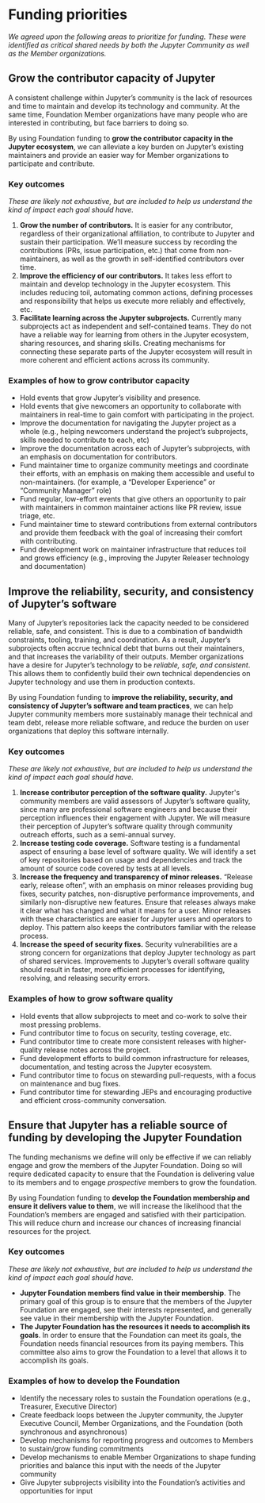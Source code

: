 
# Funding priorities

_We agreed upon the following areas to prioritize for funding. These were identified as critical shared needs by both the Jupyter Community as well as the Member organizations._

## Grow the contributor capacity of Jupyter

A consistent challenge within Jupyter’s community is the lack of resources and time to maintain and develop its technology and community. At the same time, Foundation Member organizations have many people who are interested in contributing, but face barriers to doing so.

By using Foundation funding to **grow the contributor capacity in the Jupyter ecosystem**, we can alleviate a key burden on Jupyter’s existing maintainers and provide an easier way for Member organizations to participate and contribute. 

### Key outcomes

_These are likely not exhaustive, but are included to help us understand the kind of impact each goal should have._

1. **Grow the number of contributors.** It is easier for any contributor, regardless of their organizational affiliation, to contribute to Jupyter and sustain their participation. We’ll measure success by recording the contributions (PRs, issue participation, etc.) that come from non-maintainers, as well as the growth in self-identified contributors over time.  
2. **Improve the efficiency of our contributors.** It takes less effort to maintain and develop technology in the Jupyter ecosystem. This includes reducing toil, automating common actions, defining processes and responsibility that helps us execute more reliably and effectively, etc.  
3. **Facilitate learning across the Jupyter subprojects.** Currently many subprojects act as independent and self-contained teams. They do not have a reliable way for learning from others in the Jupyter ecosystem, sharing resources, and sharing skills. Creating mechanisms for connecting these separate parts of the Jupyter ecosystem will result in more coherent and efficient actions across its community.

### Examples of how to grow contributor capacity

- Hold events that grow Jupyter’s visibility and presence.  
- Hold events that give newcomers an opportunity to collaborate with maintainers in real-time to gain comfort with participating in the project.  
- Improve the documentation for navigating the Jupyter project as a whole (e.g., helping newcomers understand the project’s subprojects, skills needed to contribute to each, etc)  
- Improve the documentation across each of Jupyter’s subprojects, with an emphasis on documentation for contributors.
- Fund maintainer time to organize community meetings and coordinate their efforts, with an emphasis on making them accessible and useful to non-maintainers. (for example, a “Developer Experience” or “Community Manager” role)  
- Fund regular, low-effort events that give others an opportunity to pair with maintainers in common maintainer actions like PR review, issue triage, etc.  
- Fund maintainer time to steward contributions from external contributors and provide them feedback with the goal of increasing their comfort with contributing.  
- Fund development work on maintainer infrastructure that reduces toil and grows efficiency (e.g., improving the Jupyter Releaser technology and documentation)

## Improve the reliability, security, and consistency of Jupyter’s software

Many of Jupyter’s repositories lack the capacity needed to be considered reliable, safe, and consistent. This is due to a combination of bandwidth constraints, tooling, training, and coordination. As a result, Jupyter’s subprojects often accrue technical debt that burns out their maintainers, and that increases the variability of their outputs. Member organizations have a desire for Jupyter’s technology to be *reliable, safe, and consistent*. This allows them to confidently build their own technical dependencies on Jupyter technology and use them in production contexts.

By using Foundation funding to **improve the reliability, security, and consistency of Jupyter’s software and team practices**, we can help Jupyter community members more sustainably manage their technical and team debt, release more reliable software, and reduce the burden on user organizations that deploy this software internally.

### Key outcomes

_These are likely not exhaustive, but are included to help us understand the kind of impact each goal should have._

1. **Increase contributor perception of the software quality.** Jupyter's community members are valid assessors of Jupyter’s software quality, since many are professional software engineers and because their perception influences their engagement with Jupyter. We will measure their perception of Jupyter’s software quality through community outreach efforts, such as a semi-annual survey.
2. **Increase testing code coverage.** Software testing is a fundamental aspect of ensuring a base level of software quality. We will identify a set of key repositories based on usage and dependencies and track the amount of source code covered by tests at all levels.  
3. **Increase the frequency and transparency of minor releases.** “Release early, release often”, with an emphasis on minor releases providing bug fixes, security patches, non-disruptive performance improvements, and similarly non-disruptive new features. Ensure that releases always make it clear what has changed and what it means for a user. Minor releases with these characteristics are easier for Jupyter users and operators to deploy. This pattern also keeps the contributors familiar with the release process.  
4. **Increase the speed of security fixes.** Security vulnerabilities are a strong concern for organizations that deploy Jupyter technology as part of shared services. Improvements to Jupyter’s overall software quality should result in faster, more efficient processes for identifying, resolving, and releasing security errors.

### Examples of how to grow software quality

- Hold events that allow subprojects to meet and co-work to solve their most pressing problems.  
- Fund contributor time to focus on security, testing coverage, etc.  
- Fund contributor time to create more consistent releases with higher-quality release notes across the project.  
- Fund development efforts to build common infrastructure for releases, documentation, and testing across the Jupyter ecosystem.  
- Fund contributor time to focus on stewarding pull-requests, with a focus on maintenance and bug fixes.  
- Fund contributor time for stewarding JEPs and encouraging productive and efficient cross-community conversation.

## Ensure that Jupyter has a reliable source of funding by developing the Jupyter Foundation 

The funding mechanisms we define will only be effective if we can reliably engage and grow the members of the Jupyter Foundation. Doing so will require dedicated capacity to ensure that the Foundation is delivering value to its members and to engage *prospective* members to grow the foundation.

By using Foundation funding to **develop the Foundation membership and ensure it delivers value to them**, we will increase the likelihood that the Foundation’s members are engaged and satisfied with their participation. This will reduce churn and increase our chances of increasing financial resources for the project.

### Key outcomes

_These are likely not exhaustive, but are included to help us understand the kind of impact each goal should have._

- **Jupyter Foundation members find value in their membership**. The primary goal of this group is to ensure that the members of the Jupyter Foundation are engaged, see their interests represented, and generally see value in their membership with the Jupyter Foundation.
- **The Jupyter Foundation has the resources it needs to accomplish its goals**. In order to ensure that the Foundation can meet its goals, the Foundation needs financial resources from its paying members. This committee also aims to grow the Foundation to a level that allows it to accomplish its goals.

### Examples of how to develop the Foundation

- Identify the necessary roles to sustain the Foundation operations (e.g., Treasurer, Executive Director)
- Create feedback loops between the Jupyter community, the Jupyter Executive Council, Member Organizations, and the Foundation (both synchronous and asynchronous)  
- Develop mechanisms for reporting progress and outcomes to Members to sustain/grow funding commitments  
- Develop mechanisms to enable Member Organizations to shape funding priorities and balance this input with the needs of the Jupyter community  
- Give Jupyter subprojects visibility into the Foundation’s activities and opportunities for input